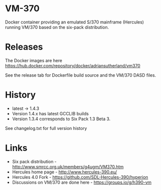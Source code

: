 # VM-370
Docker container providing an emulated S/370 mainframe (Hercules) running VM/370 based on the six-pack distribution.

# Releases
The Docker images are here
    https://hub.docker.com/repository/docker/adriansutherland/vm370

See the release tab for Dockerfile build source and the VM/370 DASD files.

# History
- latest -> 1.4.3
- Version 1.4.x has latest GCCLIB builds
- Version 1.3.4 corresponds to Six Pack 1.3 Beta 3.

See changelog.txt for full version history

# Links
- Six pack distribution - http://www.smrcc.org.uk/members/g4ugm/VM370.htm
- Hercules home page - http://www.hercules-390.eu/
- Hercules 4.0 Fork - https://github.com/SDL-Hercules-390/hyperion
- Discussions on VM/370 are done here - https://groups.io/g/h390-vm

